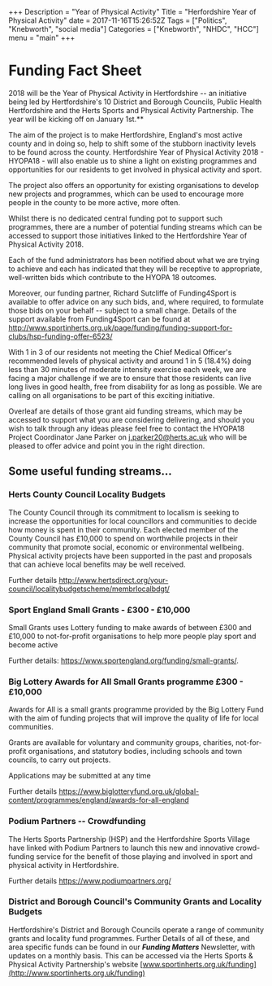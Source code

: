 +++
Description = "Year of Physical Activity"
Title = "Herfordshire Year of Physical Activity"
date = 2017-11-16T15:26:52Z
Tags = ["Politics", "Knebworth", "social media"]
Categories = ["Knebworth", "NHDC", "HCC"]
menu = "main"
+++


# Funding Fact Sheet

2018 will be the Year of Physical Activity in Hertfordshire -- an
initiative being led by Hertfordshire's 10 District and Borough
Councils, Public Health Hertfordshire and the Herts Sports and Physical
Activity Partnership. The year will be kicking off on January 1st.**

The aim of the project is to make Hertfordshire, England's most active
county and in doing so, help to shift some of the stubborn inactivity
levels to be found across the county. Hertfordshire Year of Physical
Activity 2018 - HYOPA18 - will also enable us to shine a light on
existing programmes and opportunities for our residents to get involved
in physical activity and sport.

The project also offers an opportunity for existing organisations to
develop new projects and programmes, which can be used to encourage more
people in the county to be more active, more often.

Whilst there is no dedicated central funding pot to support such
programmes, there are a number of potential funding streams which can be
accessed to support those initiatives linked to the Hertfordshire Year
of Physical Activity 2018.

Each of the fund administrators has been notified about what we are
trying to achieve and each has indicated that they will be receptive to
appropriate, well-written bids which contribute to the HYOPA 18
outcomes.

Moreover, our funding partner, Richard Sutcliffe of Funding4Sport is
available to offer advice on any such bids, and, where required, to
formulate those bids on your behalf -- subject to a small charge.
Details of the support available from Funding4Sport can be found at
<http://www.sportinherts.org.uk/page/funding/funding-support-for-clubs/hsp-funding-offer-6523/>

With 1 in 3 of our residents not meeting the Chief Medical Officer's
recommended levels of physical activity and around 1 in 5 (18.4%) doing
less than 30 minutes of moderate intensity exercise each week, we are
facing a major challenge if we are to ensure that those residents can
live long lives in good health, free from disability for as long as
possible. We are calling on all organisations to be part of this
exciting initiative.

Overleaf are details of those grant aid funding streams, which may be
accessed to support what you are considering delivering, and should you
wish to talk through any ideas please feel free to contact the HYOPA18
Project Coordinator Jane Parker on <j.parker20@herts.ac.uk> who will be
pleased to offer advice and point you in the right direction.

## Some useful funding streams...

### Herts County Council Locality Budgets

The County Council through its commitment to localism is seeking to
increase the opportunities for local councillors and communities to
decide how money is spent in their community. Each elected member of the
County Council has £10,000 to spend on worthwhile projects in their
community that promote social, economic or environmental wellbeing.
Physical activity projects have been supported in the past and proposals
that can achieve local benefits may be well received.

Further details
<http://www.hertsdirect.org/your-council/localitybudgetscheme/membrlocalbdgt/>

### Sport England Small Grants - £300 - £10,000

Small Grants uses Lottery funding to make awards of between £300 and
£10,000 to not-for-profit organisations to help more people play sport
and become active

Further details: <https://www.sportengland.org/funding/small-grants/>.

### Big Lottery Awards for All Small Grants programme £300 - £10,000

Awards for All is a small grants programme provided by the Big Lottery
Fund with the aim of funding projects that will improve the quality of
life for local communities.

Grants are available for voluntary and community groups, charities,
not-for-profit organisations, and statutory bodies, including schools
and town councils, to carry out projects.

Applications may be submitted at any time

Further details
<https://www.biglotteryfund.org.uk/global-content/programmes/england/awards-for-all-england>

### Podium Partners -- Crowdfunding

The Herts Sports Partnership (HSP) and the Hertfordshire Sports
Village have linked with Podium Partners to launch this new and
innovative crowd-funding service for the benefit of those playing and
involved in sport and physical activity in Hertfordshire.

Further details <https://www.podiumpartners.org/>

### District and Borough Council's Community Grants and Locality Budgets

Hertfordshire's District and Borough Councils operate a range of
community grants and locality fund programmes. Further Details of all of
these, and area specific funds can be found in our ***Funding Matters***
Newsletter, with updates on a monthly basis. This can be accessed via
the Herts Sports & Physical Activity Partnership's website
[www.sportinherts.org.uk/funding](http://www.sportinherts.org.uk/funding)
